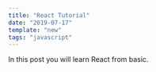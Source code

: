 ```yaml
---
title: "React Tutorial"
date: "2019-07-17"
template: "new"
tags: "javascript"
---
```


In this post you will learn React from basic.